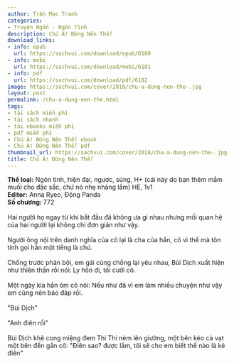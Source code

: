 ```yaml
---
author: Trần Mạc Tranh
categories:
- Truyện Ngắn - Ngôn Tình
description: Chú À! Đừng Nên Thế!
download_links:
- info: epub
  url: https://sachvui.com/download/epub/6180
- info: mobi
  url: https://sachvui.com/download/mobi/6181
- info: pdf
  url: https://sachvui.com/download/pdf/6182
image: https://sachvui.com/cover/2018/chu-a-dung-nen-the-.jpg
layout: post
permalink: /chu-a-dung-nen-the.html
tags:
- tải sách miễn phí
- tải sách nhanh
- tải ebooks miễn phí
- pdf miễn phí
- Chú À! Đừng Nên Thế! ebook
- Chú À! Đừng Nên Thế! pdf
thumbnail_url: https://sachvui.com/cover/2018/chu-a-dung-nen-the-.jpg
title: Chú À! Đừng Nên Thế!
---
```


 <div class="item-desc text-justify"> <p><strong>Thể loại:</strong> Ngôn tình, hiện đại, ngược, sủng, H+ (cái này do bạn thêm mắm muối cho đặc sắc, chứ nó nhẹ nhàng lắm) HE, 1v1<br><strong>Editor:</strong> Anna Ryeo, Động Panda<br><strong>Số chương: </strong>772<br><br>Hai người họ ngay từ khi bắt đầu đã không ưa gì nhau nhưng mối quan hệ của hai người lại không chỉ đơn giản như vậy.<br><br>Người ông nội trên danh nghĩa của cô lại là cha của hắn, cô vì thế mà tôn tính gọi hắn một tiếng là chú.<br><br>Chồng trước phản bội, em gái cùng chồng lại yêu nhau, Bùi Dịch xuất hiện như thiên thần rồi nói: Ly hôn đi, tôi cưới cô.<br><br>Một ngày kia hắn ôm cô nói: Nếu như đã vì em làm nhiều chuyện như vậy em cũng nên báo đáp rồi.<br><br>"Bùi Dịch"<br><br>"Anh điên rồi"<br><br>Bùi Dịch khẽ cong miệng đem Thi Thi ném lên giường, một bên kéo cà vạt một bên đến gần cô: "Điên sao? được lắm, tôi sẽ cho em biết thế nào là kẻ điên"</p> </div>